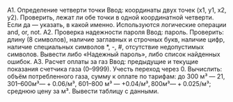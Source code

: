 A1. Определение четверти точки
Ввод: координаты двух точек (x1, y1, x2, y2).
Проверить, лежат ли обе точки в одной координатной четверти.
Если да — указать, в какой именно.
Используются логические операции and, or, not.
A2. Проверка надежности пароля
Ввод: пароль.
Проверить:
длину (8 символов),
наличие заглавных и строчных букв,
наличие цифр,
наличие специальных символов *, -, #,
отсутствие недопустимых символов.
Вывести либо «Надежный пароль», либо список найденных ошибок.
A3. Расчет оплаты за газ
Ввод: предыдущие и текущие показания счетчика газа (0–9999).
Учесть переход через 0.
Вычислить:
объём потребленного газа,
сумму к оплате по тарифам:
до 300 м³ — 21$,
301–600 м³ — +0.06$/м³,
601–800 м³ — +0.04$/м³,
800 м³ — +0.025$/м³;
среднюю цену за м³.
Вывести таблицу с данными.
